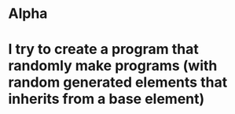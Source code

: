 # Alpha

# I try to create a program that randomly make programs (with random generated elements that inherits from a base element)
